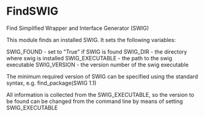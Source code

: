  

# FindSWIG  
Find Simplified Wrapper and Interface Generator (SWIG)  

This module finds an installed SWIG.  It sets the following variables:  

SWIG_FOUND - set to "True" if SWIG is found
SWIG_DIR - the directory where swig is installed
SWIG_EXECUTABLE - the path to the swig executable
SWIG_VERSION   - the version number of the swig executable

  

The minimum required version of SWIG can be specified using the
standard syntax, e.g.   find_package(SWIG 1.1)  

All information is collected from the SWIG_EXECUTABLE, so the version
to be found can be changed from the command line by means of setting
SWIG_EXECUTABLE  

